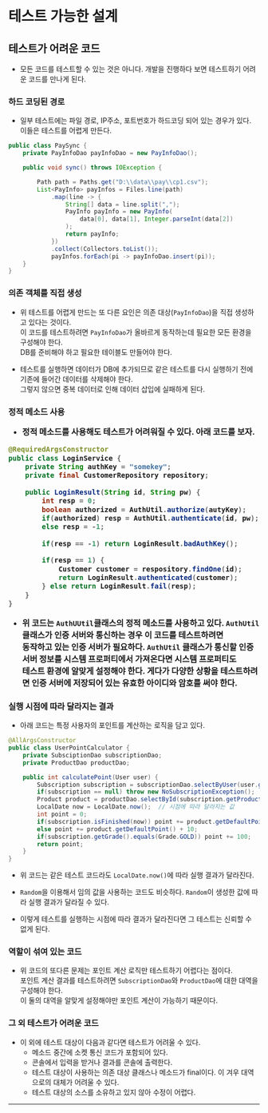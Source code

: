<h1>테스트 가능한 설계</h1>

<h2>테스트가 어려운 코드</h2>

* 모든 코드를 테스트할 수 있는 것은 아니다. 개발을 진행하다 보면 테스트하기 어려운 코드를 만나게 된다.

<h3>하드 코딩된 경로</h3>

* 일부 테스트에는 파일 경로, IP주소, 포트번호가 하드코딩 되어 있는 경우가 있다. 이들은 테스트를 어렵게 만든다.
```java
public class PaySync {
    private PayInfoDao payInfoDao = new PayInfoDao();

    public void sync() throws IOException {

        Path path = Paths.get("D:\\data\\pay\\cp1.csv");
        List<PayInfo> payInfos = Files.line(path)
            .map(line -> {
                String[] data = line.split(",");
                PayInfo payInfo = new PayInfo(
                    data[0], data[1], Integer.parseInt(data[2])
                );
                return payInfo;
            })
            .collect(Collectors.toList());
            payInfos.forEach(pi -> payInfoDao.insert(pi));
    }
}
```

<h3>의존 객체를 직접 생성</h3>

* 위 테스트를 어렵게 만드는 또 다른 요인은 의존 대상(`PayInfoDao`)을 직접 생성하고 있다는 것이다.   
  이 코드를 테스트하려면 `PayInfoDao`가 올바르게 동작하는데 필요한 모든 환경을 구성해야 한다.   
  DB를 준비해야 하고 필요한 테이블도 만들어야 한다.

* 테스트를 실행하면 데이터가 DB에 추가되므로 같은 테스트를 다시 실행하기 전에 기존에 들어간 데이터를 삭제해야 한다.   
  그렇지 않으면 중복 데이터로 인해 데이터 삽입에 실패하게 된다.

<h3>정적 메소드 사용</h3o>

* 정적 메소드를 사용해도 테스트가 어려워질 수 있다. 아래 코드를 보자.
```java
@RequiredArgsConstructor
public class LoginService {
    private String authKey = "somekey";
    private final CustomerRepository repository;

    public LoginResult(String id, String pw) {
        int resp = 0;
        boolean authorized = AuthUtil.authorize(autyKey);
        if(authorized) resp = AuthUtil.authenticate(id, pw);
        else resp = -1;

        if(resp == -1) return LoginResult.badAuthKey();

        if(resp == 1) {
            Customer customer = respository.findOne(id);
            return LoginResult.authenticated(customer);
        } else return LoginResult.fail(resp);
    }   
}
```

* 위 코드는 `AuthUUtil`클래스의 정적 메소드를 사용하고 있다. `AuthUtil` 클래스가 인증 서버와 통신하는 경우 이 코드를 테스트하려면   
  동작하고 있는 인증 서버가 필요하다. `AuthUtil` 클래스가 통신할 인증 서버 정보를 시스템 프로퍼티에서 가져온다면 시스템 프로퍼티도   
  테스트 환경에 알맞게 설정해야 한다. 게다가 다양한 상황을 테스트하려면 인증 서버에 저장되어 있는 유효한 아이디와 암호를 써야 한다.

<h3>실행 시점에 따라 달라지는 결과</h3>

* 아래 코드는 특정 사용자의 포인트를 계산하는 로직을 담고 있다.
```java
@AllArgsConstructor
public class UserPointCalculator {
    private SubsciptionDao subscriptionDao;
    private ProductDao productDao;

    public int calculatePoint(User user) {
        Subscription subscription = subscriptionDao.selectByUser(user.getId());
        if(subscription == null) throw new NoSubscriptionException();
        Product product = productDao.selectById(subscription.getProductId());
        LocalDate now = LocalDate.now();  // 시점에 따라 달라지는 값
        int point = 0;
        if(subscription.isFinished(now)) point += product.getDefaultPoint();
        else point += product.getDefaultPoint() + 10;
        if(subscription.getGrade().equals(Grade.GOLD)) point += 100;
        return point;
    }
}
```

* 위 코드는 같은 테스트 코드라도 `LocalDate.now()`에 따라 실행 결과가 달라진다.
* `Random`을 이용해서 임의 값을 사용하는 코드도 비슷하다. `Random`이 생성한 값에 따라 실행 결과가 달라질 수 있다.

* 이렇게 테스트를 실행하는 시점에 따라 결과가 달라진다면 그 테스트는 신뢰할 수 없게 된다.

<h3>역할이 섞여 있는 코드</h3>

* 위 코드의 또다른 문제는 포인트 계산 로직만 테스트하기 어렵다는 점이다.   
  포인트 계산 결과를 테스트하려면 `SubscriptionDao`와 `ProductDao`에 대한 대역을 구성해야 한다.   
  이 둘의 대역을 알맞게 설정해야만 포인트 계산이 가능하기 때문이다.

<h3>그 외 테스트가 어려운 코드</h3>

* 이 외에 테스트 대상이 다음과 같다면 테스트가 어려울 수 있다.
  * 메소드 중간에 소켓 통신 코드가 포함되어 있다.
  * 콘솔에서 입력을 받거나 결과를 콘솔에 출력한다.
  * 테스트 대상이 사용하는 의존 대상 클래스나 메소드가 final이다. 이 겨우 대역으로의 대체가 어려울 수 있다.
  * 테스트 대상의 소스를 소유하고 있지 않아 수정이 어렵다.
<hr/>

